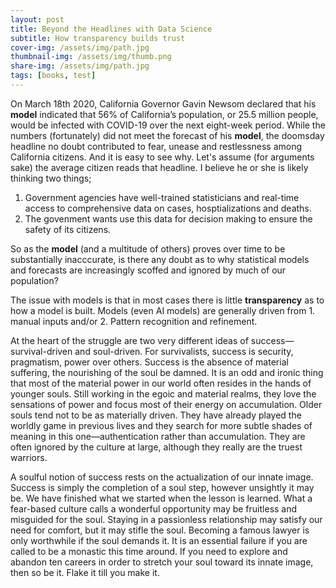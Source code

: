 ```yaml
---
layout: post
title: Beyond the Headlines with Data Science
subtitle: How transparency builds trust
cover-img: /assets/img/path.jpg
thumbnail-img: /assets/img/thumb.png
share-img: /assets/img/path.jpg
tags: [books, test]
---
```


On March 18th 2020, California Governor Gavin Newsom declared that his **model** indicated that 56% of California’s population, or 25.5 million people, would be infected with COVID-19 over the next eight-week period. While the numbers (fortunately) did not meet the forecast of his **model**, the doomsday headline no doubt contributed to fear, unease and restlessness among California citizens. And it is easy to see why.  Let's assume (for arguments sake) the average citizen reads that headline. I believe he or she is likely thinking two things;
1. Government agencies have well-trained statisticians and real-time access to comprehensive data on cases, hosptializations and deaths. 
2. The govenment wants use this data for decision making to ensure the safety of its citizens.

So as the **model** (and a multitude of others) proves over time to be substantially inacccurate, is there any doubt as to why statistical models and forecasts are increasingly scoffed and ignored by much of our population?

The issue with models is that in most cases there is little **transparency** as to how a model is built. Models (even AI models) are generally driven from 1. manual inputs and/or 2. Pattern recognition and refinement.

At the heart of the struggle are two very different ideas of success—survival-driven and soul-driven. For survivalists, success is security, pragmatism, power over others. Success is the absence of material suffering, the nourishing of the soul be damned. It is an odd and ironic thing that most of the material power in our world often resides in the hands of younger souls. Still working in the egoic and material realms, they love the sensations of power and focus most of their energy on accumulation. Older souls tend not to be as materially driven. They have already played the worldly game in previous lives and they search for more subtle shades of meaning in this one—authentication rather than accumulation. They are often ignored by the culture at large, although they really are the truest warriors.

A soulful notion of success rests on the actualization of our innate image. Success is simply the completion of a soul step, however unsightly it may be. We have finished what we started when the lesson is learned. What a fear-based culture calls a wonderful opportunity may be fruitless and misguided for the soul. Staying in a passionless relationship may satisfy our need for comfort, but it may stifle the soul. Becoming a famous lawyer is only worthwhile if the soul demands it. It is an essential failure if you are called to be a monastic this time around. If you need to explore and abandon ten careers in order to stretch your soul toward its innate image, then so be it. Flake it till you make it.
